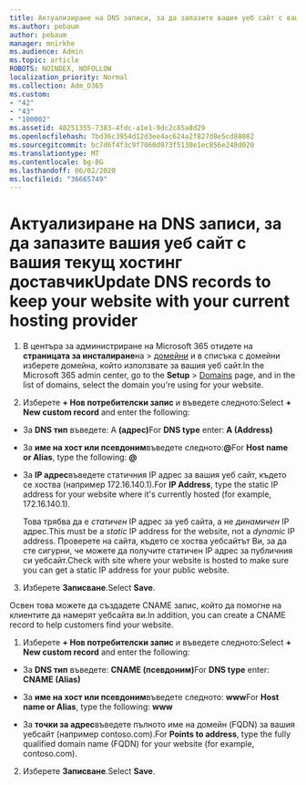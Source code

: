 ```yaml
---
title: Актуализиране на DNS записи, за да запазите вашия уеб сайт с вашия текущ хостинг доставчик
ms.author: pebaum
author: pebaum
manager: mnirkhe
ms.audience: Admin
ms.topic: article
ROBOTS: NOINDEX, NOFOLLOW
localization_priority: Normal
ms.collection: Adm_O365
ms.custom:
- "42"
- "43"
- "100002"
ms.assetid: 48251355-7383-4fdc-a1e1-9dc2c85a8d29
ms.openlocfilehash: 7bd36c3954d12d3ee4ac624a2f827d8e5cd88082
ms.sourcegitcommit: bc7d6f4f3c9f7060d073f5130e1ec856e248d020
ms.translationtype: MT
ms.contentlocale: bg-BG
ms.lasthandoff: 06/02/2020
ms.locfileid: "36665749"
---
```

# <a name="update-dns-records-to-keep-your-website-with-your-current-hosting-provider"></a><span data-ttu-id="5ccb2-102">Актуализиране на DNS записи, за да запазите вашия уеб сайт с вашия текущ хостинг доставчик</span><span class="sxs-lookup"><span data-stu-id="5ccb2-102">Update DNS records to keep your website with your current hosting provider</span></span>

1. <span data-ttu-id="5ccb2-103">В центъра за администриране на Microsoft 365 отидете на **страницата за инсталиране**на  >  [домейни](https://portal.office.com/adminportal/home#/Domains) и в списъка с домейни изберете домейна, който използвате за вашия уеб сайт.</span><span class="sxs-lookup"><span data-stu-id="5ccb2-103">In the Microsoft 365 admin center, go to the **Setup** > [Domains](https://portal.office.com/adminportal/home#/Domains) page, and in the list of domains, select the domain you're using for your website.</span></span>

2. <span data-ttu-id="5ccb2-104">Изберете **+ Нов потребителски запис** и въведете следното:</span><span class="sxs-lookup"><span data-stu-id="5ccb2-104">Select **+ New custom record** and enter the following:</span></span>

  - <span data-ttu-id="5ccb2-105">За **DNS тип** въведете: A **(адрес)**</span><span class="sxs-lookup"><span data-stu-id="5ccb2-105">For **DNS type** enter: **A (Address)**</span></span>

  - <span data-ttu-id="5ccb2-106">За **име на хост или псевдоним**въведете следното:**@**</span><span class="sxs-lookup"><span data-stu-id="5ccb2-106">For **Host name or Alias**, type the following: **@**</span></span>

  - <span data-ttu-id="5ccb2-107">За **IP адрес**въведете статичния IP адрес за вашия уеб сайт, където се хоства (например 172.16.140.1).</span><span class="sxs-lookup"><span data-stu-id="5ccb2-107">For **IP Address**, type the static IP address for your website where it's currently hosted (for example, 172.16.140.1).</span></span>

    <span data-ttu-id="5ccb2-108">Това трябва да е *статичен* IP адрес за уеб сайта, а не *динамичен* IP адрес.</span><span class="sxs-lookup"><span data-stu-id="5ccb2-108">This must be a  *static*  IP address for the website, not a  *dynamic*  IP address.</span></span> <span data-ttu-id="5ccb2-109">Проверете на сайта, където се хоства уебсайтът Ви, за да сте сигурни, че можете да получите статичен IP адрес за публичния си уебсайт.</span><span class="sxs-lookup"><span data-stu-id="5ccb2-109">Check with site where your website is hosted to make sure you can get a static IP address for your public website.</span></span>

3. <span data-ttu-id="5ccb2-110">Изберете **Записване**.</span><span class="sxs-lookup"><span data-stu-id="5ccb2-110">Select **Save**.</span></span>

<span data-ttu-id="5ccb2-111">Освен това можете да създадете CNAME запис, който да помогне на клиентите да намерят уебсайта ви.</span><span class="sxs-lookup"><span data-stu-id="5ccb2-111">In addition, you can create a CNAME record to help customers find your website.</span></span>
  
1. <span data-ttu-id="5ccb2-112">Изберете **+ Нов потребителски запис** и въведете следното:</span><span class="sxs-lookup"><span data-stu-id="5ccb2-112">Select **+ New custom record** and enter the following:</span></span>

  - <span data-ttu-id="5ccb2-113">За **DNS тип** въведете: **CNAME (псевдоним)**</span><span class="sxs-lookup"><span data-stu-id="5ccb2-113">For **DNS type** enter: **CNAME (Alias)**</span></span>

  - <span data-ttu-id="5ccb2-114">За **име на хост или псевдоним**въведете следното: **www**</span><span class="sxs-lookup"><span data-stu-id="5ccb2-114">For **Host name or Alias**, type the following: **www**</span></span>

  - <span data-ttu-id="5ccb2-115">За **точки за адрес**въведете пълното име на домейн (FQDN) за вашия уебсайт (например contoso.com).</span><span class="sxs-lookup"><span data-stu-id="5ccb2-115">For **Points to address**, type the fully qualified domain name (FQDN) for your website (for example, contoso.com).</span></span>

2. <span data-ttu-id="5ccb2-116">Изберете **Записване**.</span><span class="sxs-lookup"><span data-stu-id="5ccb2-116">Select **Save**.</span></span>
